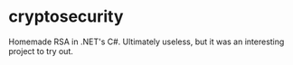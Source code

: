 # cryptosecurity

Homemade RSA in .NET's C#. Ultimately useless, but it was an interesting project to try out.
